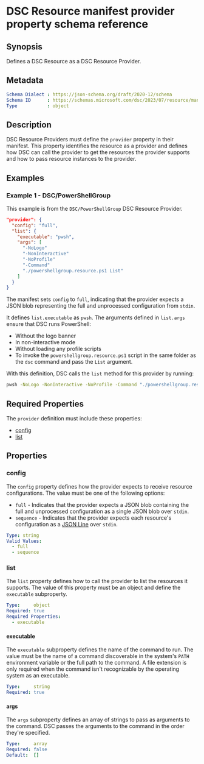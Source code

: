 # DSC Resource manifest provider property schema reference

## Synopsis

Defines a DSC Resource as a DSC Resource Provider.

## Metadata

```yaml
Schema Dialect : https://json-schema.org/draft/2020-12/schema
Schema ID      : https://schemas.microsoft.com/dsc/2023/07/resource/manifest.provider.json
Type           : object
```

## Description

DSC Resource Providers must define the `provider` property in their manifest. This property
identifies the resource as a provider and defines how DSC can call the provider to get the
resources the provider supports and how to pass resource instances to the provider.

## Examples

### Example 1 - DSC/PowerShellGroup

This example is from the `DSC/PowerShellGroup` DSC Resource Provider.

```json
"provider": {
  "config": "full",
  "list": {
    "executable": "pwsh",
    "args": [
      "-NoLogo"
      "-NonInteractive"
      "-NoProfile"
      "-Command"
      "./powershellgroup.resource.ps1 List"
    ]
  }
}
```

The manifest sets `config` to `full`, indicating that the provider expects a JSON blob representing
the full and unprocessed configuration from `stdin`.

It defines `list.executable` as `pwsh`. The arguments defined in `list.args` ensure that DSC runs
PowerShell:

- Without the logo banner
- In non-interactive mode
- Without loading any profile scripts
- To invoke the `powershellgroup.resource.ps1` script in the same folder as the `dsc` command and
  pass the `List` argument.

With this definition, DSC calls the `list` method for this provider by running:

```sh
pwsh -NoLogo -NonInteractive -NoProfile -Command "./powershellgroup.resource.ps1 List"
```

## Required Properties

The `provider` definition must include these properties:

- [config](#config)
- [list](#list)

## Properties

### config

The `config` property defines how the provider expects to receive resource configurations. The
value must be one of the following options:

- `full` - Indicates that the provider expects a JSON blob containing the full and
  unprocessed configuration as a single JSON blob over `stdin`.
- `sequence` - Indicates that the provider expects each resource's configuration as
  a [JSON Line][01] over `stdin`.

```yaml
Type: string
Valid Values:
  - full
  - sequence
```

### list

The `list` property defines how to call the provider to list the resources it supports. The value
of this property must be an object and define the `executable` subproperty.

```yaml
Type:     object
Required: true
Required Properties:
  - executable
```

#### executable

The `executable` subproperty defines the name of the command to run. The value must be the name of
a command discoverable in the system's `PATH` environment variable or the full path to the command.
A file extension is only required when the command isn't recognizable by the operating system as an
executable.

```yaml
Type:     string
Required: true
```

#### args

The `args` subproperty defines an array of strings to pass as arguments to the command. DSC passes
the arguments to the command in the order they're specified.

```yaml
Type:     array
Required: false
Default:  []
```

[01]: https://jsonlines.org/
